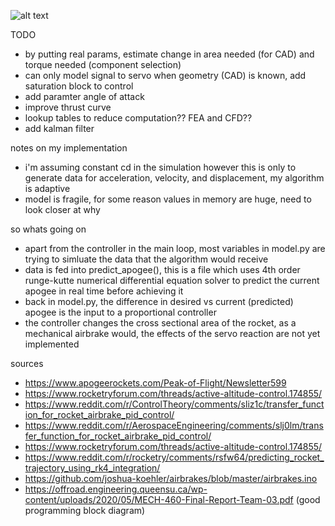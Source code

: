 ![alt text](https://github.com/t-whiteley/ucl_rocket/tree/master/airbrakes/control_system/first_model/block_diagram.jpg?raw=True)

TODO
* by putting real params, estimate change in area needed (for CAD) and torque needed (component selection)
* can only model signal to servo when geometry (CAD) is known, add saturation block to control
* add paramter angle of attack
* improve thrust curve
* lookup tables to reduce computation?? FEA and CFD??
* add kalman filter

notes on my implementation
* i'm assuming constant cd in the simulation however this is only to generate data for acceleration, velocity, and displacement, my algorithm is adaptive
* model is fragile, for some reason values in memory are huge, need to look closer at why

so whats going on
* apart from the controller in the main loop, most variables in model.py are trying to simluate the data that the algorithm would receive
* data is fed into predict_apogee(), this is a file which uses 4th order runge-kutte numerical differential equation solver to predict the current apogee in real time before achieving it
* back in model.py, the difference in desired vs current (predicted) apogee is the input to a proportional controller
* the controller changes the cross sectional area of the rocket, as a mechanical airbrake would, the effects of the servo reaction are not yet implemented

sources
* https://www.apogeerockets.com/Peak-of-Flight/Newsletter599
* https://www.rocketryforum.com/threads/active-altitude-control.174855/
* https://www.reddit.com/r/ControlTheory/comments/sliz1c/transfer_function_for_rocket_airbrake_pid_control/
* https://www.reddit.com/r/AerospaceEngineering/comments/slj0lm/transfer_function_for_rocket_airbrake_pid_control/
* https://www.rocketryforum.com/threads/active-altitude-control.174855/
* https://www.reddit.com/r/rocketry/comments/rsfw64/predicting_rocket_trajectory_using_rk4_integration/
* https://github.com/joshua-koehler/airbrakes/blob/master/airbrakes.ino
* https://offroad.engineering.queensu.ca/wp-content/uploads/2020/05/MECH-460-Final-Report-Team-03.pdf (good programming block diagram)

